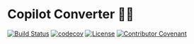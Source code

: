 # Copilot Converter 👨‍✈

[![Build Status](https://github.com/hopeman15/copilot-converter/actions/workflows/main.yml/badge.svg?event=push)](https://github.com/hopeman15/copilot-converter/actions)
[![codecov](https://codecov.io/gh/hopeman15/copilot-converter/graph/badge.svg?token=FT5Q1HLV57)](https://codecov.io/gh/hopeman15/copilot-converter)
[![License](https://img.shields.io/dub/l/vibe-d.svg)](LICENSE)
[![Contributor Covenant](https://img.shields.io/badge/Contributor%20Covenant-2.1-4baaaa.svg)](CODE_OF_CONDUCT.md)
